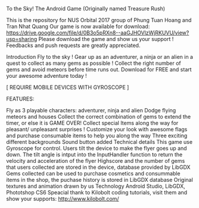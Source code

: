 To the Sky! The Android Game (Originally named Treasure Rush)

This is the repository for NUS Orbital 2017 group of Phung Tuan Hoang and Tran Nhat Quang Our game is now available for download: https://drive.google.com/file/d/0B3o5pRXn8--aaGJHOVlzWjRKUVU/view?usp=sharing Please download the game and show us your support ! Feedbacks and push requests are greatly appreciated.

Introduction
Fly to the sky ! Gear up as an adventurer, a ninja or an alien in a quest to collect as many gems as possible ! Collect the right number of gems and avoid meteors before time runs out. Download for FREE and start your awesome adventure today !

[ REQUIRE MOBILE DEVICES WITH GYROSCOPE ]

FEATURES:

Fly as 3 playable characters: adventurer, ninja and alien
Dodge flying meteors and houses
Collect the correct combination of gems to extend the timer, or else it is GAME OVER!
Collect special Items along the way for pleasant/ unpleasant surprises !
Customize your look with awesome flags and purchase consumable items to help you along the way
Three exciting different backgrounds
Sound button added
Technical details
This game use Gyroscope for control. Users tilt the device to make the flyer goes up and down. The tilt angle is intput into the InputHandler function to return the velocity and acceleration of the flyer
Highscore and the number of gems that users collected are stored in the device, database provided by LibGDX
Gems collected can be used to purchase cosmetics and consummable items in the shop, the puchase history is stored in LibGDX database
Original textures and animation drawn by us
Technology Android Studio, LibGDX, Phototshop CS6 Speacial thank to Kilobolt coding tutorials, visit them and show your supports: http://www.kilobolt.com/
